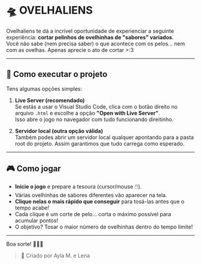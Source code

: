 # 🛸 OVELHALIENS

Ovelhaliens te dá a incrível oportunidade de experienciar a seguinte experiência: **cortar pelinhos de ovelhinhas de "sabores" variados**.  
Você não sabe (nem precisa saber) o que acontece com os pelos... nem com as ovelhas. Apenas aprecie o ato de cortar >:3

---

## 📌 Como executar o projeto

Tens algumas opções simples:

1. **Live Server (recomendado)**  
   Se estás a usar o Visual Studio Code, clica com o botão direito no arquivo `.html` e escolhe a opção **"Open with Live Server"**.  
   Isso abre o jogo no navegador com tudo funcionando direitinho.

2. **Servidor local (outra opção válida)**  
   Também podes abrir um servidor local qualquer apontando para a pasta root do projeto. Assim garantimos que tudo carrega como esperado.

---

## 🎮 Como jogar

- **Inicie o jogo** e prepare a tesoura (cursor/mouse 🖱️).
- Várias ovelhinhas de sabores diferentes vão aparecer na tela.
- **Clique nelas o mais rápido que conseguir** para tosá-las antes que o tempo acabe!
- Cada clique é um corte de pelo... corta o máximo possível para acumular pontos!
- O objetivo? Tosar o maior número de ovelhinhas dentro do tempo limite!


---

Boa sorte! 🚀🐑✨

> 📌 Criado por Ayla M. e Lena  
